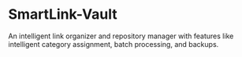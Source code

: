 # SmartLink-Vault
An intelligent link organizer and repository manager with features like intelligent category assignment, batch processing, and backups.
